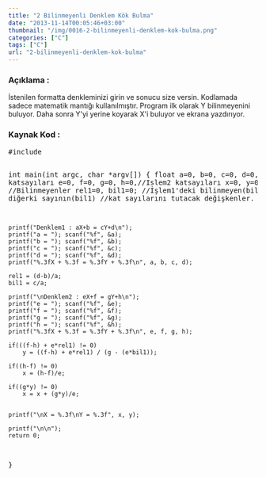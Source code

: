 ```yaml
---
title: "2 Bilinmeyenli Denklem Kök Bulma"
date: "2013-11-14T00:05:46+03:00"
thumbnail: "/img/0016-2-bilinmeyenli-denklem-kok-bulma.png"
categories: ["C"]
tags: ["C"]
url: "2-bilinmeyenli-denklem-kok-bulma"
---
```


<h3>Açıklama :</h3>
İstenilen formatta denkleminizi girin ve sonucu size versin.
Kodlamada sadece matematik mantığı kullanılmıştır. Program ilk olarak Y bilinmeyenini buluyor. Daha sonra Y'yi yerine koyarak X'i buluyor ve ekrana yazdırıyor.
<h3>Kaynak Kod :</h3>
<pre>
#include <stdio.h>

int main(int argc, char *argv[])
{
    float a=0, b=0, c=0, d=0,//Islem1 katsayıları
          e=0, f=0, g=0, h=0,//Islem2 katsayıları
          x=0, y=0,          //Bilinmeyenler
          rel1=0, bil1=0;    //İşlem1'deki bilinmeyen(bil1) ve diğerki sayının(bil1)
                             //kat sayılarını tutacak değişkenler.
    
    printf("Denklem1 : aX+b = cY+d\n");
    printf("a = "); scanf("%f", &a);
    printf("b = "); scanf("%f", &b);
    printf("c = "); scanf("%f", &c);
    printf("d = "); scanf("%f", &d);
    printf("%.3fX + %.3f = %.3fY + %.3f\n", a, b, c, d);
    
    rel1 = (d-b)/a;
    bil1 = c/a;
    
    printf("\nDenklem2 : eX+f = gY+h\n");
    printf("e = "); scanf("%f", &e);
    printf("f = "); scanf("%f", &f);
    printf("g = "); scanf("%f", &g);
    printf("h = "); scanf("%f", &h);
    printf("%.3fX + %.3f = %.3fY + %.3f\n", e, f, g, h);
    
    if(((f-h) + e*rel1) != 0)
        y = ((f-h) + e*rel1) / (g - (e*bil1));
    
    if((h-f) != 0)
        x = (h-f)/e;
    
    if((g*y) != 0)
        x = x + (g*y)/e;
    
    
    printf("\nX = %.3f\nY = %.3f", x, y);
    
    printf("\n\n");
    return 0;
}

</pre>
